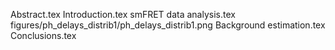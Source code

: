 Abstract.tex
Introduction.tex
smFRET data analysis.tex
figures/ph_delays_distrib1/ph_delays_distrib1.png
Background estimation.tex
Conclusions.tex
